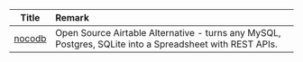 | Title| Remark |
| :----: | :---- |
|[nocodb](https://github.com/NocoDB/NocoDB)|Open Source Airtable Alternative - turns any MySQL, Postgres, SQLite into a Spreadsheet with REST APIs.|
